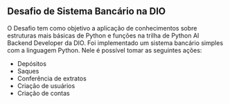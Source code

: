 ## Desafio de Sistema Bancário na DIO
O Desafio tem como objetivo a aplicação de conhecimentos sobre estruturas mais básicas de Python e funções na trilha de Python AI Backend Developer da DIO.
Foi implementado um sistema bancário simples com a linguagem Python.
Nele é possível tomar as seguintes ações:
- Depósitos
- Saques
- Conferência de extratos
- Criação de usuários
- Criação de contas